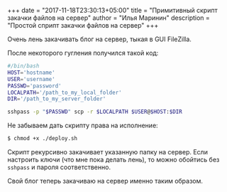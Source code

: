 +++
date = "2017-11-18T23:30:13+05:00"
title = "Примитивный скрипт закачки файлов на сервер"
author = "Илья Маринин"
description = "Простой сприпт закачки файлов на сервер"
+++

Очень лень закачивать блог на сервер, тыкая в GUI FileZilla.

После некоторого гугления получился такой код:

```bash
#/bin/bash
HOST='hostname'
USER='username'
PASSWD='password'
LOCALPATH='/path_to_my_local_folder'
DIR='/path_to_my_server_folder'

sshpass -p "$PASSWD" scp -r $LOCALPATH $USER@$HOST:$DIR
```

Не забываем дать скрипту права на исполнение:

```bash
$ chmod +x ./deploy.sh
```

Скрипт рекурсивно закачивает указанную папку на сервер. Если настроить ключи (что мне пока делать лень), то можно обойтись без `sshpass` и пароля соответственно.

Свой блог теперь закачиваю на сервер именно таким образом.

